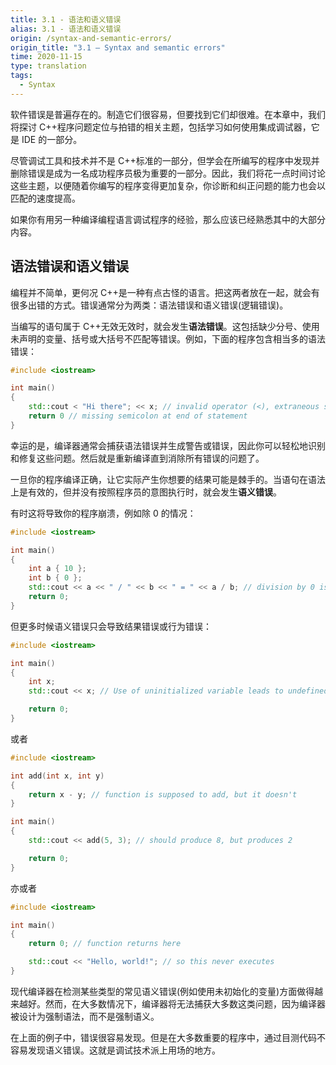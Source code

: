 ```yaml
---
title: 3.1 - 语法和语义错误
alias: 3.1 - 语法和语义错误
origin: /syntax-and-semantic-errors/
origin_title: "3.1 — Syntax and semantic errors"
time: 2020-11-15
type: translation
tags:
  - Syntax
---
```


软件错误是普遍存在的。制造它们很容易，但要找到它们却很难。在本章中，我们将探讨 C++程序问题定位与拍错的相关主题，包括学习如何使用集成调试器，它是 IDE 的一部分。

尽管调试工具和技术并不是 C++标准的一部分，但学会在所编写的程序中发现并删除错误是成为一名成功程序员极为重要的一部分。因此，我们将花一点时间讨论这些主题，以便随着你编写的程序变得更加复杂，你诊断和纠正问题的能力也会以匹配的速度提高。

如果你有用另一种编译编程语言调试程序的经验，那么应该已经熟悉其中的大部分内容。

## 语法错误和语义错误

编程并不简单，更何况 C++是一种有点古怪的语言。把这两者放在一起，就会有很多出错的方式。错误通常分为两类：语法错误和语义错误(逻辑错误)。

当编写的语句属于 C++无效无效时，就会发生**语法错误**。这包括缺少分号、使用未声明的变量、括号或大括号不匹配等错误。例如，下面的程序包含相当多的语法错误：

```cpp
#include <iostream>

int main()
{
    std::cout < "Hi there"; << x; // invalid operator (<), extraneous semicolon, undeclared variable (x)
    return 0 // missing semicolon at end of statement
}
```

幸运的是，编译器通常会捕获语法错误并生成警告或错误，因此你可以轻松地识别和修复这些问题。然后就是重新编译直到消除所有错误的问题了。

一旦你的程序编译正确，让它实际产生你想要的结果可能是棘手的。当语句在语法上是有效的，但并没有按照程序员的意图执行时，就会发生**语义错误**。

有时这将导致你的程序崩溃，例如除 0 的情况：

```cpp
#include <iostream>

int main()
{
    int a { 10 };
    int b { 0 };
    std::cout << a << " / " << b << " = " << a / b; // division by 0 is undefined
    return 0;
}
```

但更多时候语义错误只会导致结果错误或行为错误：

```cpp
#include <iostream>

int main()
{
    int x;
    std::cout << x; // Use of uninitialized variable leads to undefined result

    return 0;
}
```

或者

```cpp
#include <iostream>

int add(int x, int y)
{
    return x - y; // function is supposed to add, but it doesn't
}

int main()
{
    std::cout << add(5, 3); // should produce 8, but produces 2

    return 0;
}
```

亦或者

```cpp
#include <iostream>

int main()
{
    return 0; // function returns here

    std::cout << "Hello, world!"; // so this never executes
}
```

现代编译器在检测某些类型的常见语义错误(例如使用未初始化的变量)方面做得越来越好。然而，在大多数情况下，编译器将无法捕获大多数这类问题，因为编译器被设计为强制语法，而不是强制语义。

在上面的例子中，错误很容易发现。但是在大多数重要的程序中，通过目测代码不容易发现语义错误。这就是调试技术派上用场的地方。
